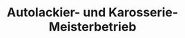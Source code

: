 ---
title: "Autolackier- und Karosserie- Meisterbetrieb"
url: /brandis/autolackier-und-karosserie-meisterbetrieb/
shop: Autowerkstatt
---